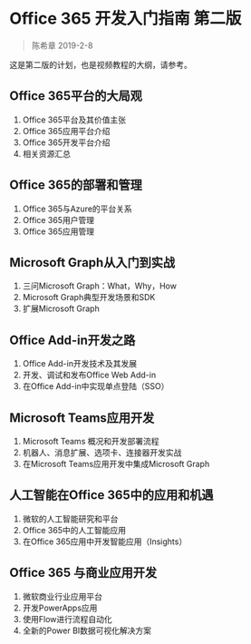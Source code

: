 # Office 365 开发入门指南 第二版

> 陈希章 2019-2-8

这是第二版的计划，也是视频教程的大纲，请参考。

## Office 365平台的大局观

1. Office 365平台及其价值主张
1. Office 365应用平台介绍
1. Office 365开发平台介绍
1. 相关资源汇总

## Office 365的部署和管理

1. Office 365与Azure的平台关系
1. Office 365用户管理
1. Office 365应用管理

## Microsoft Graph从入门到实战

1. 三问Microsoft Graph：What，Why，How
1. Microsoft Graph典型开发场景和SDK
1. 扩展Microsoft Graph

## Office Add-in开发之路

1. Office Add-in开发技术及其发展
1. 开发、调试和发布Office Web Add-in
1. 在Office Add-in中实现单点登陆（SSO）

## Microsoft Teams应用开发

1. Microsoft Teams 概况和开发部署流程
1. 机器人、消息扩展、选项卡、连接器开发实战
1. 在Microsoft Teams应用开发中集成Microsoft Graph

## 人工智能在Office 365中的应用和机遇

1. 微软的人工智能研究和平台
1. Office 365中的人工智能应用
1. 在Office 365应用中开发智能应用（Insights）

## Office 365 与商业应用开发

1. 微软商业行业应用平台
1. 开发PowerApps应用
1. 使用Flow进行流程自动化
1. 全新的Power BI数据可视化解决方案